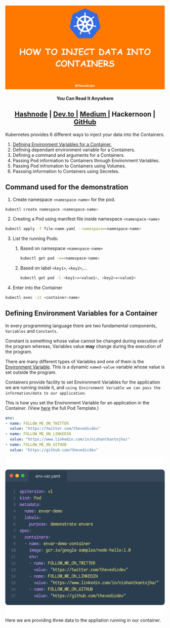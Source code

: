 <img align="center" src="https://raw.githubusercontent.com/thevedicdev/kubernetes-for-noobs/main/assets/inject-data-into-containers/inject-data-into-containers.jpeg"></img>

<h4 align="center">You Can Read It Anywhere </h4>

<h2 align="center"><a href="https://blogs.thevedicdev.com/kubernetes-for-noobs">Hashnode</a> | <a href="https://dev.to/thevedicdev/kubernetes-for-noobs-425k">Dev.to </a>| <a href="https://medium.com/@thevedicdev/kubernetes-for-noobs-8008ad24e643"> Medium </a> | Hackernoon | <a href="https://github.com/thevedicdev/kubernetes-for-noobs#readme">GitHub</a></h3>

Kubernetes provides 6 different ways to inject your data into the Containers.

1. [Defining Environment Variables for a Container.](#defining-environment-variables-for-a-container)
2. Defining dependant environment variable for a Containers.
3. Defining a command and arguments for a Containers.
4. Passing Pod information to Containers through Environment Variables.
5. Passing Pod infromation to Containers using Volumes.
6. Passsing information to Containers using Secretes.

## Command used for the demonstration

1. Create namespace `<namespace-name>` for the pod.

```bash
kubectl create namespace <namespace-name>
```

2. Creating a Pod using manifest file inside namespace `<namespace-name>`

```bash
kubectl apply -f file-name.yaml --namespace=<namespace-name>
```

3. List the running Pods:

   1. Based on namespace `<namespace-name>`

      ```bash
      kubectl get pod -n=<namespace-name>
      ```

   2. Based on label `<key1>`, `<key2>`,...

      ```bash
      kubectl get pod -l <key1>=<value1>, <key2>=<value2>
      ```

3. Enter into the Container

```bash
kubectl exec -it <container-name>
```

## Defining Environment Variables for a Container

In every programming language there are two fundamental components, `Variables` and `Constants`.

Constant is something whose value cannot be changed during execution of the program whereas, Variables value **may** change during the execution of the program.

There are many different types of Variables and one of them is the [Environment Variable](https://en.wikipedia.org/wiki/Environment_variable). This is a dynamic `named-value` variable whose value is set outside the program.

Containers provide facility to set Environment Variables for the application we are running inside it, and `using Environment Variable we can pass the information/data to our application`.

This is how you set the Environment Variable for an application in the Container. (View [here]( https://raw.githubusercontent.com/kubernetes/website/main/content/en/examples/pods/inject/envars.yaml) the full Pod Template.)

```yaml
env:
- name: FOLLOW_ME_ON_TWITTER
  value: "https://twitter.com/thevedicdev"
- name: FOLLOW_ME_ON_LINKEDIN
  value: "https://www.linkedin.com/in/nishantkantojha/"
- name: FOLLOW_ME_ON_GITHUB
  value: "https://github.com/thevedicdev"
```

<img align="center" src="https://raw.githubusercontent.com/thevedicdev/kubernetes-for-noobs/main/assets/inject-data-into-containers/env-var.png"></img>
Here we are providing three data to the appliation running in our container.
